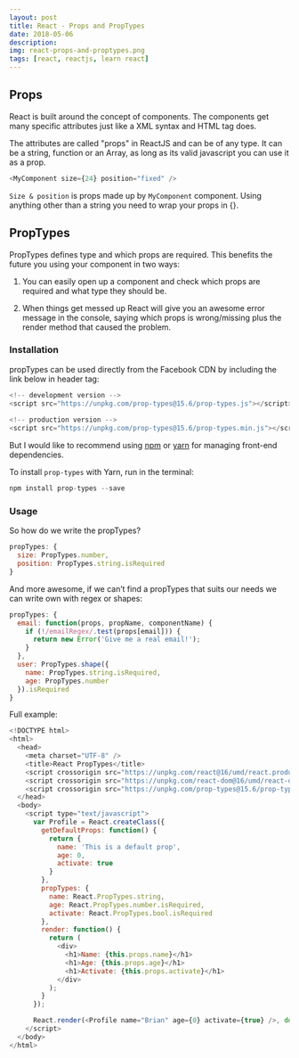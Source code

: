```yaml
---
layout: post
title: React - Props and PropTypes
date: 2018-05-06
description: 
img: react-props-and-proptypes.png
tags: [react, reactjs, learn react]
---
```


## Props

React is built around the concept of components. The components get many specific attributes just like a XML syntax and HTML tag does.

The attributes are called "props" in ReactJS and can be of any type. It can be a string, function or an Array, as long as its valid javascript you can use it as a prop.

```javascript
<MyComponent size={24} position="fixed" />
```
`Size & position` is props made up by `MyComponent` component. Using anything other than a string you need to wrap your props in {}.

## PropTypes

PropTypes defines type and which props are required. This benefits the future you using your component in two ways:

1. You can easily open up a component and check which props are required and what type they should be.

2. When things get messed up React will give you an awesome error message in the console, saying which props is wrong/missing plus the render method that caused the problem.

### Installation

propTypes can be used directly from the Facebook CDN by including the link below in header tag:

```javascript
<!-- development version -->
<script src="https://unpkg.com/prop-types@15.6/prop-types.js"></script>
 
<!-- production version -->
<script src="https://unpkg.com/prop-types@15.6/prop-types.min.js"></script>
```

But I would like to recommend using [npm](https://www.npmjs.com/) or [yarn](https://yarnpkg.com/lang/en/) for managing front-end dependencies.

To install `prop-types` with Yarn, run in the terminal:

```javascript
npm install prop-types --save
```

### Usage

So how do we write the propTypes?

```javascript
propTypes: {
  size: PropTypes.number,
  position: PropTypes.string.isRequired
}
```

And more awesome, if we can’t find a propTypes that suits our needs we can write own with regex or shapes:

```javascript
propTypes: {
  email: function(props, propName, componentName) {
    if (!/emailRegex/.test(props[email])) {
      return new Error('Give me a real email!');
    }
  },
  user: PropTypes.shape({
    name: PropTypes.string.isRequired,
    age: PropTypes.number
  }).isRequired
}
```

Full example:

```javascript
<!DOCTYPE html>
<html>
  <head>
    <meta charset="UTF-8" />
    <title>React PropTypes</title>
    <script crossorigin src="https://unpkg.com/react@16/umd/react.production.min.js"></script>
    <script crossorigin src="https://unpkg.com/react-dom@16/umd/react-dom.production.min.js"></script>
    <script crossorigin src="https://unpkg.com/prop-types@15.6/prop-types.js"></script>
  </head>
  <body>
    <script type="text/javascript">
      var Profile = React.createClass({
        getDefaultProps: function() {
          return {
            name: 'This is a default prop',
            age: 0,
            activate: true
          }
        },
        propTypes: {
          name: React.PropTypes.string,
          age: React.PropTypes.number.isRequired,
          activate: React.PropTypes.bool.isRequired
        },
        render: function() {
          return (
            <div>
              <h1>Name: {this.props.name}</h1>
              <h1>Age: {this.props.age}</h1>
              <h1>Activate: {this.props.activate}</h1>
            </div>
          );
        }
      });

      React.render(<Profile name="Brian" age={0} activate={true} />, document.body);
    </script>
  </body>
</html>
```
